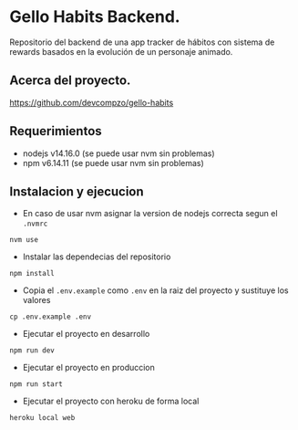 # Gello Habits Backend.

Repositorio del backend de una app tracker de hábitos con sistema de rewards basados en la evolución de un personaje animado.

## Acerca del proyecto.

https://github.com/devcompzo/gello-habits

## Requerimientos

- nodejs v14.16.0 (se puede usar nvm sin problemas)
- npm v6.14.11 (se puede usar nvm sin problemas)

## Instalacion y ejecucion

- En caso de usar nvm asignar la version de nodejs correcta segun el `.nvmrc`
```
nvm use
```

- Instalar las dependecias del repositorio
```
npm install
```

- Copia el `.env.example` como `.env` en la raiz del proyecto y sustituye los valores
```
cp .env.example .env
```

- Ejecutar el proyecto en desarrollo
```
npm run dev
```

- Ejecutar el proyecto en produccion
```
npm run start
```

- Ejecutar el proyecto con heroku de forma local
```
heroku local web
```